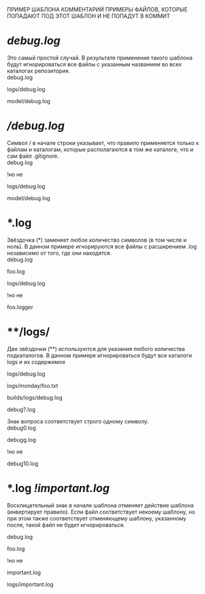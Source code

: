 ПРИМЕР ШАБЛОНА	КОММЕНТАРИЙ	ПРИМЕРЫ ФАЙЛОВ, КОТОРЫЕ ПОПАДАЮТ ПОД ЭТОТ ШАБЛОН И НЕ ПОПАДУТ В КОММИТ

# *debug.log*	
Это самый простой случай. В результате применения такого шаблона будут игнорироваться все файлы с указанным названием во всех каталогах репозитория.	
debug.log

logs/debug.log

model/debug.log

# */debug.log*	
Символ / в начале строки указывает, что правило применяется только к файлам и каталогам, которые располагаются в том же каталоге, что и сам файл .gitignore.	
debug.log

!но не

logs/debug.log

model/debug.log

# *.log 	
Звёздочка (*) заменяет любое количество символов (в том числе и ноль).
В данном примере игнорируются все файлы с расширением .log независимо от того, где они находятся.	
debug.log

foo.log

logs/debug.log

!но не

foo.logger

# **/logs/	

Две звёздочки (**) используются для указания любого количества подкаталогов.
В данном примере игнорироваться будут все каталоги logs и их содержимое

logs/debug.log

logs/monday/foo.txt

builds/logs/debug.log

debug?.log

Знак вопроса соответствует строго одному символу.	
debug0.log

debugg.log

!но не

debug10.log

# *.log  *!important.log*

Восклицательный знак в начале шаблона отменяет действие шаблона (инвертирует правило).
Если файл соответствует некоему шаблону, но при этом также соответствует отменяющему шаблону, указанному после, такой файл не будет игнорироваться.

debug.log

foo.log

!но не

important.log

logs/important.log